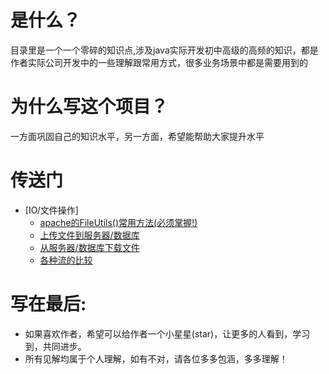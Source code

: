 # 是什么？
目录里是一个一个零碎的知识点,涉及java实际开发初中高级的高频的知识，都是作者实际公司开发中的一些理解跟常用方式，很多业务场景中都是需要用到的
# 为什么写这个项目？
一方面巩固自己的知识水平，另一方面，希望能帮助大家提升水平
# 传送门
- [IO/文件操作]
  - [apache的FileUtils()常用方法(必须掌握!)](https://github.com/shitiantian/java/blob/master/note/apacheFileUtils.md)
  - [上传文件到服务器/数据库](https://github.com/shitiantian/java/blob/master/note/uploadFile.md)
  - [从服务器/数据库下载文件](https://github.com/shitiantian/java/blob/master/note/downloadFile.md)
  - [各种流的比较](https://github.com/shitiantian/java/blob/master/note/IoDiff.md)
# 写在最后:
- 如果喜欢作者，希望可以给作者一个小星星(star)，让更多的人看到，学习到，共同进步。
- 所有见解均属于个人理解，如有不对，请各位多多包涵，多多理解！